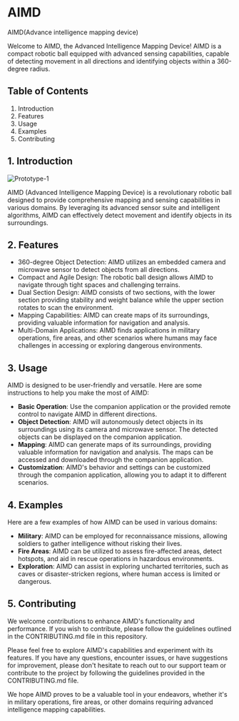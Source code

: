 # AIMD
AIMD(Advance intelligence mapping device)

Welcome to AIMD, the Advanced Intelligence Mapping Device! AIMD is a compact robotic ball equipped with advanced sensing capabilities, capable of detecting movement in all directions and identifying objects within a 360-degree radius. 
## Table of Contents

1. Introduction
2. Features
3. Usage
4. Examples
5. Contributing

## 1. Introduction
![Prototype-1](https://github.com/AryanNSC18/AIMD/assets/112856996/65182fe0-8f6d-4c08-b241-cf167f4f5e7f)



AIMD (Advanced Intelligence Mapping Device) is a revolutionary robotic ball designed to provide comprehensive mapping and sensing capabilities in various domains. By leveraging its advanced sensor suite and intelligent algorithms, AIMD can effectively detect movement and identify objects in its surroundings.

## 2. Features

- 360-degree Object Detection: AIMD utilizes an embedded camera and microwave sensor to detect objects from all directions.
- Compact and Agile Design: The robotic ball design allows AIMD to navigate through tight spaces and challenging terrains.
- Dual Section Design: AIMD consists of two sections, with the lower section providing stability and weight balance while the upper section rotates to scan the environment.
- Mapping Capabilities: AIMD can create maps of its surroundings, providing valuable information for navigation and analysis.
- Multi-Domain Applications: AIMD finds applications in military operations, fire areas, and other scenarios where humans may face challenges in accessing or exploring dangerous environments.


## 3. Usage

AIMD is designed to be user-friendly and versatile. Here are some instructions to help you make the most of AIMD:

- **Basic Operation**: Use the companion application or the provided remote control to navigate AIMD in different directions.
- **Object Detection**: AIMD will autonomously detect objects in its surroundings using its camera and microwave sensor. The detected objects can be displayed on the companion application.
- **Mapping**: AIMD can generate maps of its surroundings, providing valuable information for navigation and analysis. The maps can be accessed and downloaded through the companion application.
- **Customization**: AIMD's behavior and settings can be customized through the companion application, allowing you to adapt it to different scenarios.

## 4. Examples

Here are a few examples of how AIMD can be used in various domains:

- **Military**: AIMD can be employed for reconnaissance missions, allowing soldiers to gather intelligence without risking their lives.
- **Fire Areas**: AIMD can be utilized to assess fire-affected areas, detect hotspots, and aid in rescue operations in hazardous environments.
- **Exploration**: AIMD can assist in exploring uncharted territories, such as caves or disaster-stricken regions, where human access is limited or dangerous.

## 5. Contributing

We welcome contributions to enhance AIMD's functionality and performance. If you wish to contribute, please follow the guidelines outlined in the CONTRIBUTING.md file in this repository.


Please feel free to explore AIMD's capabilities and experiment with its features. If you have any questions, encounter issues, or have suggestions for improvement, please don't hesitate to reach out to our support team or contribute to the project by following the guidelines provided in the CONTRIBUTING.md file.

We hope AIMD proves to be a valuable tool in your endeavors, whether it's in military operations, fire areas, or other domains requiring advanced intelligence mapping capabilities. 





